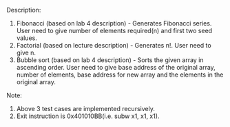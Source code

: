 Description:
1. Fibonacci (based on lab 4 description) - Generates Fibonacci series. User need to give number of elements required(n) and first two seed values.
2. Factorial (based on lecture description) - Generates n!. User need to give n.
3. Bubble sort (based on lab 4 description) - Sorts the given array in ascending order. User need to give base address of the original array, number of elements, base address for new array and the elements in the original array.

Note:
1. Above 3 test cases are implemented recursively.
2. Exit instruction is 0x401010BB(i.e. subw x1, x1, x1).
